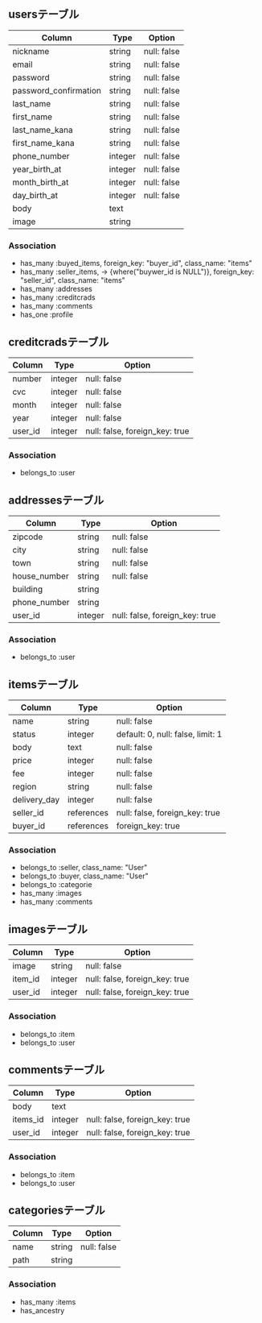 ## usersテーブル
|Column|Type|Option|
|------|----|------|
|nickname|string|null: false|
|email|string|null: false|
|password|string|null: false|
|password_confirmation|string|null: false|
|last_name|string|null: false|
|first_name|string|null: false|
|last_name_kana|string|null: false|
|first_name_kana|string|null: false|
|phone_number|integer|null: false|
|year_birth_at|integer|null: false|
|month_birth_at|integer|null: false|
|day_birth_at|integer|null: false|
|body|text||
|image|string||
### Association
- has_many :buyed_items, foreign_key: "buyer_id", class_name: "items"
- has_many :seller_items, -> {where("buywer_id is NULL")},
foreign_key: "seller_id", class_name: "items"
- has_many :addresses
- has_many :creditcrads
- has_many :comments
- has_one :profile

## creditcradsテーブル
|Column|Type|Option|
|------|----|------|
|number|integer|null: false|
|cvc|integer|null: false|
|month|integer|null: false|
|year|integer|null: false|
|user_id|integer|null: false, foreign_key: true|
### Association
- belongs_to :user

## addressesテーブル
|Column|Type|Option|
|------|----|------|
|zipcode|string|null: false|
|city|string|null: false|
|town|string|null: false|
|house_number|string|null: false|
|building|string||
|phone_number|string||
|user_id|integer|null: false, foreign_key: true|
### Association
- belongs_to :user

## itemsテーブル
|Column|Type|Option|
|------|----|------|
|name|string|null: false|
|status|integer|default: 0, null: false, limit: 1|
|body|text|null: false|
|price|integer|null: false|
|fee|integer|null: false|
|region|string|null: false|
|delivery_day|integer|null: false|
|seller_id|references|null: false, foreign_key: true|
|buyer_id|references|foreign_key: true|
### Association
- belongs_to :seller, class_name: "User"
- belongs_to :buyer, class_name: "User"
- belongs_to :categorie
- has_many :images
- has_many :comments

## imagesテーブル
|Column|Type|Option|
|------|----|------|
|image|string|null: false|
|item_id|integer|null: false, foreign_key: true|
|user_id|integer|null: false, foreign_key: true|
### Association
- belongs_to :item
- belongs_to :user

## commentsテーブル
|Column|Type|Option|
|------|----|------|
|body|text||
|items_id|integer|null: false, foreign_key: true|
|user_id|integer|null: false, foreign_key: true|
### Association
- belongs_to :item
- belongs_to :user

## categoriesテーブル 
|Column|Type|Option|
|------|----|------|
|name|string|null: false|
|path|string||
### Association
- has_many :items
- has_ancestry